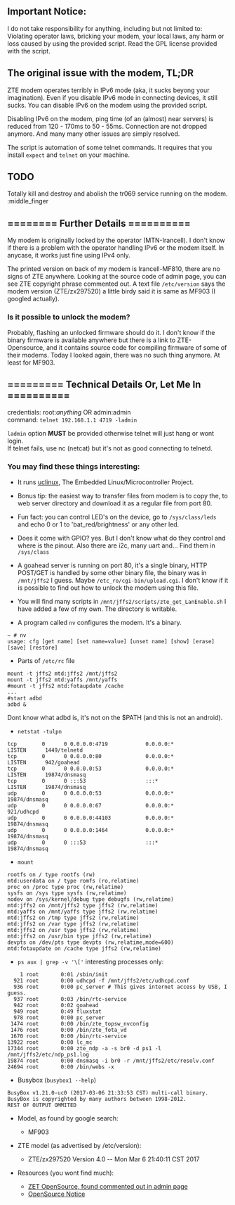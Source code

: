 ## Important Notice:

I do not take responsibility for anything, including but not limited to:
Violating operator laws, bricking your modem, your local laws, any harm
or loss caused by using the provided script. Read the GPL license provided
with the script.


## The original issue with the modem, TL;DR

ZTE modem operates terribly in IPv6 mode (aka, it sucks beyong your
imagination).  Even if you disable IPv6 mode in connecting devices, it still
sucks. You can disable IPv6 on the modem using the provided script.

Disabling IPv6 on the modem, ping time (of an (almost) near servers) is reduced
from 120 - 170ms to 50 - 55ms. Connection are not dropped anymore. And many many
other issues are simply resolved.

The script is automation of some telnet commands. It requires that you install
`expect` and `telnet` on your machine.


## TODO

Totally kill and destroy and abolish the tr069 service running on the modem.
:middle_finger

## ======== Further Details ==========

My modem is originally locked by the operator (MTN-Irancell). I don't know if
there is a problem with the operator handling IPv6 or the modem itself. In
anycase, it works just fine using IPv4 only.

The printed version on back of my modem is Irancell-MF810, there are no signs of
ZTE anywhere. Looking at the source code of admin page, you can see ZTE
copyright phrase commented out. A text file `/etc/version` says the modem
version (ZTE/zx297520) a little birdy said it is same as MF903 (I googled
actually).

### Is it possible to unlock the modem?

Probably, flashing an unlocked firmware should do it. I don't know if the binary
firmware is available anywhere but there is a link to ZTE-Opensource, and it
contains source code for compiling firmware of some of their modems. Today I
looked again, there was no such thing anymore. At least for MF903.

## ========= Technical Details Or, Let Me In ==========

credentials: root:*anything* OR admin:admin<br>
command: `telnet 192.168.1.1 4719 -ladmin`

`ladmin` option **MUST** be provided otherwise telnet will just hang or wont
login.<br>
If telnet fails, use nc (netcat) but it's not as good connecting to telnetd.

### You may find these things interesting:

- It runs [uclinux](http://www.uclinux.org/), The Embedded Linux/Microcontroller
  Project.

- Bonus tip: the easiest way to transfer files from modem is to copy the, to web
  server directory and download it as a regular file from port 80.

- Fun fact: you can control LED's on the device, go to `/sys/class/leds`
  and echo 0 or 1 to 'bat_red/brightness' or any other led.

- Does it come with GPIO? yes. But I don't know what do they control and where
  is the pinout. Also there are i2c, many uart and... Find them in `/sys/class`

- A goahead server is running on port 80, it's a single binary, HTTP POST/GET
  is handled by some other binary file, the binary was in `/mnt/jffs2` I guess. Maybe
  `/etc_ro/cgi-bin/upload.cgi`. I don't know if it is possible to find out
  how to unlock the modem using this file.

- You will find many scripts in `/mnt/jffs2/scripts/zte_get_LanEnable.sh`
  I have added a few of my own. The directory is writable.

- A program called `nv` configures the modem. It's a binary.
```
~ # nv
usage: cfg [get name] [set name=value] [unset name] [show] [erase] [save] [restore]
``` 

- Parts of `/etc/rc` file
```
mount -t jffs2 mtd:jffs2 /mnt/jffs2
mount -t jffs2 mtd:yaffs /mnt/yaffs
#mount -t jffs2 mtd:fotaupdate /cache
...
#start adbd
adbd &
```
Dont know what adbd is, it's not on the $PATH (and this is not an android).

- `netstat -tulpn`
```
tcp        0      0 0.0.0.0:4719            0.0.0.0:*               LISTEN      1449/telnetd
tcp        0      0 0.0.0.0:80              0.0.0.0:*               LISTEN      942/goahead
tcp        0      0 0.0.0.0:53              0.0.0.0:*               LISTEN      19874/dnsmasq
tcp        0      0 :::53                   :::*                    LISTEN      19874/dnsmasq
udp        0      0 0.0.0.0:53              0.0.0.0:*                           19874/dnsmasq
udp        0      0 0.0.0.0:67              0.0.0.0:*                           921/udhcpd
udp        0      0 0.0.0.0:44103           0.0.0.0:*                           19874/dnsmasq
udp        0      0 0.0.0.0:1464            0.0.0.0:*                           19874/dnsmasq
udp        0      0 :::53                   :::*                                19874/dnsmasq
``` 

- `mount`
```
rootfs on / type rootfs (rw)
mtd:userdata on / type romfs (ro,relatime)
proc on /proc type proc (rw,relatime)
sysfs on /sys type sysfs (rw,relatime)
nodev on /sys/kernel/debug type debugfs (rw,relatime)
mtd:jffs2 on /mnt/jffs2 type jffs2 (rw,relatime)
mtd:yaffs on /mnt/yaffs type jffs2 (rw,relatime)
mtd:jffs2 on /tmp type jffs2 (rw,relatime)
mtd:jffs2 on /var type jffs2 (rw,relatime)
mtd:jffs2 on /usr type jffs2 (rw,relatime)
mtd:jffs2 on /usr/bin type jffs2 (rw,relatime)
devpts on /dev/pts type devpts (rw,relatime,mode=600)
mtd:fotaupdate on /cache type jffs2 (rw,relatime)
```

- `ps aux | grep -v '\['` interesting processes only:
```
    1 root       0:01 /sbin/init
  921 root       0:00 udhcpd -f /mnt/jffs2/etc/udhcpd.conf
  936 root       0:00 pc_server # This gives internet access by USB, I guess.
  937 root       0:03 /bin/rtc-service
  942 root       0:02 goahead
  949 root       0:49 fluxstat
  978 root       0:00 pc_server
 1474 root       0:00 /bin/zte_topsw_nvconfig
 1476 root       0:00 /bin/zte_fota_vd
 1670 root       0:00 /bin/rtc-service
13922 root       0:00 lc_mc
17344 root       0:00 zte_ndp -a -s br0 -d ps1 -l /mnt/jffs2/etc/ndp_ps1.log
19874 root       0:00 dnsmasq -i br0 -r /mnt/jffs2/etc/resolv.conf
24694 root       0:00 /bin/webs -x
```

- Busybox (`busybox1 --help`)
```
BusyBox v1.21.0-uc0 (2017-03-06 21:33:53 CST) multi-call binary.
BusyBox is copyrighted by many authors between 1998-2012.
REST OF OUTPUT OMMITED
```

- Model, as found by google search:
  - MF903

- ZTE model (as advertised by /etc/version):
  - ZTE/zx297520 Version 4.0 --  Mon Mar 6 21:40:11 CST 2017

- Resources (you wont find much):
  - [ZET OpenSource, found commented out in admin page](http://opensource.ztedevice.com)
  - [OpenSource Notice](http://download.ztedevices.com/device/global/support/opensource/mobilehotspot/notice/MF903_Open_Source_Software_Notice.pdf)

